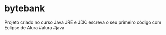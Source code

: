 # bytebank
 Projeto criado no curso Java JRE e JDK: escreva o seu primeiro código com Eclipse de Alura #alura #java

